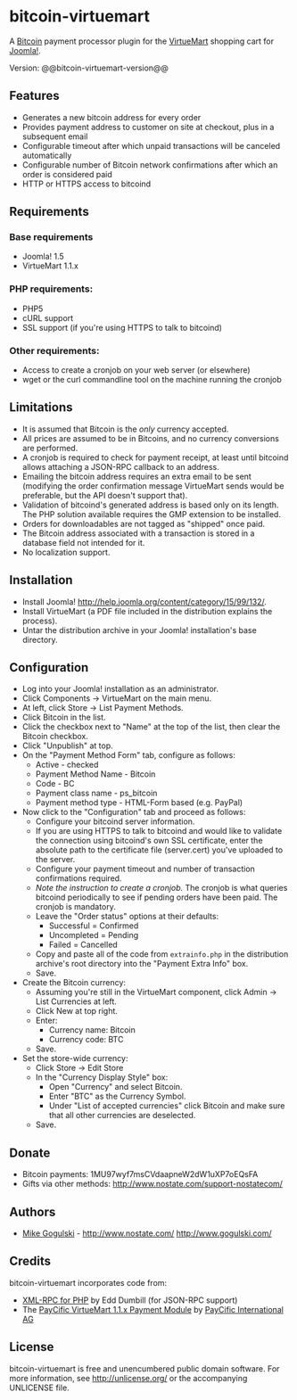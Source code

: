bitcoin-virtuemart
==================

A [Bitcoin][Bitcoin] payment processor plugin for the
[VirtueMart][VirtueMart] shopping cart for [Joomla!][Joomla].

Version: @@bitcoin-virtuemart-version@@

Features
--------

* Generates a new bitcoin address for every order
* Provides payment address to customer on site at checkout, plus in a
  subsequent email
* Configurable timeout after which unpaid transactions will be canceled
  automatically
* Configurable number of Bitcoin network confirmations after which an order
  is considered paid
* HTTP or HTTPS access to bitcoind

Requirements
------------

### Base requirements
* Joomla! 1.5
* VirtueMart 1.1.x

### PHP requirements:
* PHP5
* cURL support  
* SSL support (if you're using HTTPS to talk to bitcoind)

### Other requirements:
* Access to create a cronjob on your web server (or elsewhere)
* wget or the curl commandline tool on the machine running the cronjob

Limitations
-----------

* It is assumed that Bitcoin is the *only* currency accepted.
* All prices are assumed to be in Bitcoins, and no currency conversions are
  performed.
* A cronjob is required to check for payment receipt, at least until
  bitcoind allows attaching a JSON-RPC callback to an address.
* Emailing the bitcoin address requires an extra email to be sent (modifying
  the order confirmation message VirtueMart sends would be preferable, but
  the API doesn't support that).
* Validation of bitcoind's generated address is based only on its length.
  The PHP solution available requires the GMP extension to be installed.
* Orders for downloadables are not tagged as "shipped" once paid.
* The Bitcoin address associated with a transaction is stored in a database
  field not intended for it.
* No localization support.

Installation
------------

* Install Joomla! <http://help.joomla.org/content/category/15/99/132/>.
* Install VirtueMart (a PDF file included in the distribution explains the
  process).
* Untar the distribution archive in your Joomla! installation's base
  directory. 

Configuration
-------------

* Log into your Joomla! installation as an administrator.
* Click Components -> VirtueMart on the main menu.
* At left, click Store -> List Payment Methods.
* Click Bitcoin in the list.
* Click the checkbox next to "Name" at the top of the list, then clear the
  Bitcoin checkbox.
* Click "Unpublish" at top.
* On the "Payment Method Form" tab, configure as follows:
	* Active - checked
	* Payment Method Name - Bitcoin
	* Code - BC
	* Payment class name - ps_bitcoin
	* Payment method type - HTML-Form based (e.g. PayPal)
* Now click to the "Configuration" tab and proceed as follows:
	* Configure your bitcoind server information.
	* If you are using HTTPS to talk to bitcoind and would like to validate
      the connection using bitcoind's own SSL certificate, enter the
      absolute path to the certificate file (server.cert) you've uploaded
      to the server.
	* Configure your payment timeout and number of transaction confirmations
      required.
	* *Note the instruction to create a cronjob.* The cronjob is what
	  queries bitcoind periodically to see if pending orders have been paid. The
      cronjob is mandatory.
	* Leave the "Order status" options at their defaults:
		* Successful = Confirmed
		* Uncompleted = Pending
		* Failed = Cancelled
	* Copy and paste all of the code from `extrainfo.php` in the distribution
      archive's root directory into the "Payment Extra Info" box.
	* Save.
* Create the Bitcoin currency:
	* Assuming you're still in the VirtueMart component, click Admin ->
	  List Currencies at left.
	* Click New at top right.
	* Enter:
		* Currency name: Bitcoin
		* Currency code: BTC
	* Save.
* Set the store-wide currency:
	* Click Store -> Edit Store
	* In the "Currency Display Style" box:
		* Open "Currency" and select Bitcoin.
		* Enter "BTC" as the Currency Symbol.
		* Under "List of accepted currencies" click Bitcoin and make sure
		  that all other currencies are deselected.
	* Save.

Donate
------

* Bitcoin payments: 1MU97wyf7msCVdaapneW2dW1uXP7oEQsFA
* Gifts via other methods: <http://www.nostate.com/support-nostatecom/>

Authors
-------

* [Mike Gogulski](http://github.com/mikegogulski) -
  <http://www.nostate.com/> <http://www.gogulski.com/>

Credits
-------

bitcoin-virtuemart incorporates code from:

* [XML-RPC for PHP][XML-RPC-PHP] by Edd Dumbill (for JSON-RPC support)
* The [PayCific VirtueMart 1.1.x Payment Module][PayCificModule]
  by [PayCific International AG][PayCific]

License
-------

bitcoin-virtuemart is free and unencumbered public domain software. For more
information, see <http://unlicense.org/> or the accompanying UNLICENSE file.


[Bitcoin]:		http://www.bitcoin.org/
[VirtueMart]:	http://www.virtuemart.net/
[Joomla]:		http://www.joomla.org/
[XML-RPC-PHP]:	http://phpxmlrpc.sourceforge.net/
[PayCific]:		http://www.paycific.com/
[PayCificModule]:	[http://extensions.virtuemart.net/index.php?option=com_sobi2&sobi2Task=sobi2Details&catid=2&sobi2Id=438&Itemid=2
